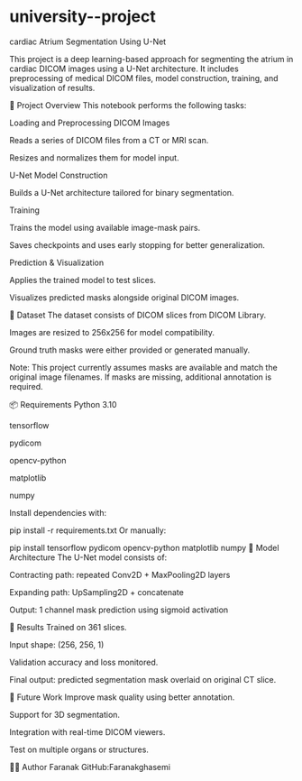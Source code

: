 # university--project
cardiac Atrium Segmentation Using U-Net

This project is a deep learning-based approach for segmenting the atrium in cardiac DICOM images using a U-Net architecture. It includes preprocessing of medical DICOM files, model construction, training, and visualization of results.

📂 Project Overview
This notebook performs the following tasks:

Loading and Preprocessing DICOM Images

Reads a series of DICOM files from a CT or MRI scan.

Resizes and normalizes them for model input.

U-Net Model Construction

Builds a U-Net architecture tailored for binary segmentation.

Training

Trains the model using available image-mask pairs.

Saves checkpoints and uses early stopping for better generalization.

Prediction & Visualization

Applies the trained model to test slices.

Visualizes predicted masks alongside original DICOM images.

🧪 Dataset
The dataset consists of DICOM slices from DICOM Library.

Images are resized to 256x256 for model compatibility.

Ground truth masks were either provided or generated manually.

Note: This project currently assumes masks are available and match the original image filenames. If masks are missing, additional annotation is required.

📦 Requirements
Python 3.10

tensorflow

pydicom

opencv-python

matplotlib

numpy

Install dependencies with:

pip install -r requirements.txt
Or manually:

pip install tensorflow pydicom opencv-python matplotlib numpy
🧠 Model Architecture
The U-Net model consists of:

Contracting path: repeated Conv2D + MaxPooling2D layers

Expanding path: UpSampling2D + concatenate

Output: 1 channel mask prediction using sigmoid activation

🏁 Results
Trained on 361 slices.

Input shape: (256, 256, 1)

Validation accuracy and loss monitored.

Final output: predicted segmentation mask overlaid on original CT slice.

📌 Future Work
Improve mask quality using better annotation.

Support for 3D segmentation.

Integration with real-time DICOM viewers.

Test on multiple organs or structures.

🧑‍💻 Author
Faranak
GitHub:Faranakghasemi
